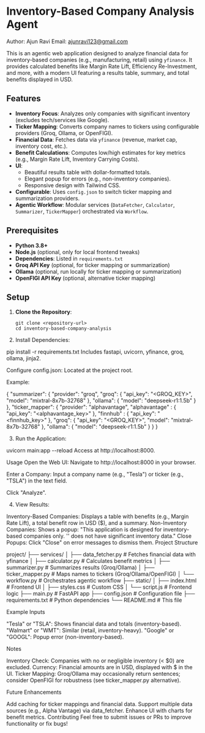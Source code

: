 # Inventory-Based Company Analysis Agent

Author: Ajun Ravi
Email: ajunravi123@gmail.com


This is an agentic web application designed to analyze financial data for inventory-based companies (e.g., manufacturing, retail) using `yfinance`. It provides calculated benefits like Margin Rate Lift, Efficiency Re-Investment, and more, with a modern UI featuring a results table, summary, and total benefits displayed in USD.

## Features
- **Inventory Focus**: Analyzes only companies with significant inventory (excludes tech/services like Google).
- **Ticker Mapping**: Converts company names to tickers using configurable providers (Groq, Ollama, or OpenFIGI).
- **Financial Data**: Fetches data via `yfinance` (revenue, market cap, inventory cost, etc.).
- **Benefit Calculations**: Computes low/high estimates for key metrics (e.g., Margin Rate Lift, Inventory Carrying Costs).
- **UI**: 
  - Beautiful results table with dollar-formatted totals.
  - Elegant popup for errors (e.g., non-inventory companies).
  - Responsive design with Tailwind CSS.
- **Configurable**: Uses `config.json` to switch ticker mapping and summarization providers.
- **Agentic Workflow**: Modular services (`DataFetcher`, `Calculator`, `Summarizer`, `TickerMapper`) orchestrated via `Workflow`.

## Prerequisites
- **Python 3.8+**
- **Node.js** (optional, only for local frontend tweaks)
- **Dependencies**: Listed in `requirements.txt`
- **Groq API Key** (optional, for ticker mapping or summarization)
- **Ollama** (optional, run locally for ticker mapping or summarization)
- **OpenFIGI API Key** (optional, alternative ticker mapping)

## Setup
1. **Clone the Repository**:
   ```
   git clone <repository-url>
   cd inventory-based-company-analysis

2. Install Dependencies:

pip install -r requirements.txt
Includes fastapi, uvicorn, yfinance, groq, ollama, jinja2.

Configure config.json: Located at the project root.

Example:

{
    "summarizer": {
        "provider": "groq",
        "groq": {
            "api_key": "<GROQ_KEY>",
            "model": "mixtral-8x7b-32768"
        },
        "ollama": {
            "model": "deepseek-r1:1.5b"
        }
    },
    "ticker_mapper": {
        "provider": "alphavantage",
        "alphavantage" : {
            "api_key": "<alphavantage_key>"
        },
        "finnhub" : {
            "api_key": "<finnhub_key>"
        },
        "groq": {
            "api_key": "<GROQ_KEY>",
            "model": "mixtral-8x7b-32768"
        },
        "ollama": {
            "model": "deepseek-r1:1.5b"
        }
    }
}

3. Run the Application:

uvicorn main:app --reload
Access at http://localhost:8000.

Usage
Open the Web UI:
Navigate to http://localhost:8000 in your browser.

Enter a Company:
Input a company name (e.g., "Tesla") or ticker (e.g., "TSLA") in the text field.

Click "Analyze".


4. View Results:

Inventory-Based Companies: Displays a table with benefits (e.g., Margin Rate Lift), a total benefit row in USD ($), and a summary.
Non-Inventory Companies: Shows a popup: "This application is designed for inventory-based companies only. '<ticker>' does not have significant inventory data."
Close Popups: Click "Close" on error messages to dismiss them.
Project Structure

project/
├── services/
│   ├── data_fetcher.py       # Fetches financial data with yfinance
│   ├── calculator.py         # Calculates benefit metrics
│   ├── summarizer.py         # Summarizes results (Groq/Ollama)
│   ├── ticker_mapper.py      # Maps names to tickers (Groq/Ollama/OpenFIGI)
│   └── workflow.py           # Orchestrates agentic workflow
├── static/
│   ├── index.html            # Frontend UI
│   ├── styles.css            # Custom CSS
│   └── script.js             # Frontend logic
├── main.py                   # FastAPI app
├── config.json               # Configuration file
├── requirements.txt          # Python dependencies
└── README.md                 # This file



Example Inputs

"Tesla" or "TSLA": Shows financial data and totals (inventory-based).
"Walmart" or "WMT": Similar (retail, inventory-heavy).
"Google" or "GOOGL": Popup error (non-inventory-based).


Notes

Inventory Check: Companies with no or negligible inventory (< $0) are excluded.
Currency: Financial amounts are in USD, displayed with $ in the UI.
Ticker Mapping: Groq/Ollama may occasionally return sentences; consider OpenFIGI for robustness (see ticker_mapper.py alternative).



Future Enhancements

Add caching for ticker mappings and financial data.
Support multiple data sources (e.g., Alpha Vantage) via data_fetcher.
Enhance UI with charts for benefit metrics.
Contributing
Feel free to submit issues or PRs to improve functionality or fix bugs!